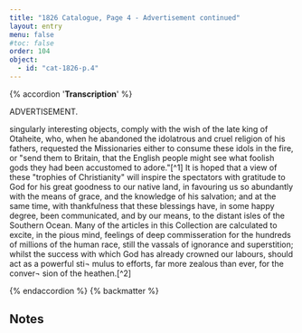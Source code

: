 ```yaml
---
title: "1826 Catalogue, Page 4 - Advertisement continued"
layout: entry
menu: false
#toc: false
order: 104
object:
  - id: "cat-1826-p.4"
---
```

{% accordion '**Transcription**' %}

ADVERTISEMENT.

singularly interesting objects, comply with the wish of the
late king of Otaheite, who, when he abandoned the idolatrous
and cruel religion of his fathers, requested the Missionaries
either to consume these idols in the fire, or "send them to
Britain, that the English people might see what foolish gods
they had been accustomed to adore."[^1]
It is hoped that a view of these "trophies of Christianity"
will inspire the spectators with gratitude to God for his great
goodness to our native land, in favouring us so abundantly
with the means of grace, and the knowledge of his salvation;
and at the same time, with thankfulness that these blessings
have, in some happy degree, been communicated, and by our
means, to the distant isles of the Southern Ocean. Many of
the articles in this Collection are calculated to excite, in the
pious mind, feelings of deep commisseration for the hundreds
of millions of the human race, still the vassals of ignorance
and superstition; whilst the success with which God has
already crowned our labours, should act as a powerful sti¬
mulus to efforts, far more zealous than ever, for the conver¬
sion of the heathen.[^2]

{% endaccordion %}
{% backmatter %}

## Notes
[^6]: A quotation from a letter sent to missionaries on Moorea by Pomare on 19 Feburary 1816, evidently a translation since the words used here are different to those that appeared in the *Missionary Chronicle* in January 1818, although the sentiment is the same. See: *31 October 1816. Parramatta*, the fourth chapter in this volume.
[^7]: The only significant success that could be claimed by the London Missionary Society in 1826 was the conversion of Tahiti and surrounding islands through the adoption of Christianity by Pomare II and his political allies. It is perhaps unsurprising then, that this features so prominently in the Advertisement, and that 'Idols' sent back as a consequence of these conversions were so prominent within the museum.
{% endbackmatter %}


